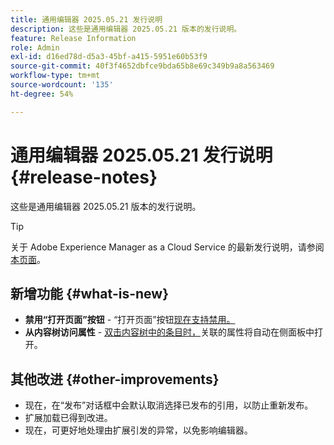 ```yaml
---
title: 通用编辑器 2025.05.21 发行说明
description: 这些是通用编辑器 2025.05.21 版本的发行说明。
feature: Release Information
role: Admin
exl-id: d16ed78d-d5a3-45bf-a415-5951e60b53f9
source-git-commit: 40f3f4652dbfce9bda65b8e69c349b9a8a563469
workflow-type: tm+mt
source-wordcount: '135'
ht-degree: 54%

---
```



# 通用编辑器 2025.05.21 发行说明 {#release-notes}

这些是通用编辑器 2025.05.21 版本的发行说明。

>[!TIP]
>
>关于 Adobe Experience Manager as a Cloud Service 的最新发行说明，请参阅[本页面](/help/release-notes/release-notes-cloud/release-notes-current.md)。

## 新增功能 {#what-is-new}

* **禁用“打开页面”按钮** - “打开页面”按钮[现在支持禁用。](/help/implementing/universal-editor/customizing.md#open-page)
* **从内容树访问属性** - [双击内容树中的条目时，](/help/sites-cloud/authoring/universal-editor/navigation.md)关联的属性将自动在侧面板中打开。

## 其他改进 {#other-improvements}

* 现在，在“发布”对话框中会默认取消选择已发布的引用，以防止重新发布。
* 扩展加载已得到改进。
* 现在，可更好地处理由扩展引发的异常，以免影响编辑器。
